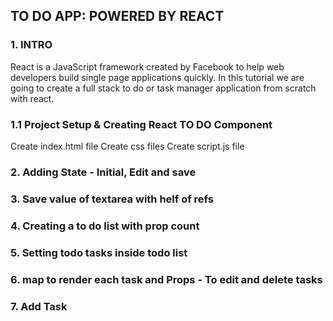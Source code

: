 ## TO DO APP: POWERED BY REACT

### 1. INTRO

React is a JavaScript framework created by Facebook to help web developers build single page applications quickly. In this tutorial we are going to create a full stack to do or task manager application from scratch with react.

### 1.1 Project Setup & Creating React TO DO Component
Create index.html file
Create css files
Create script.js file

### 2. Adding State - Initial, Edit and save

### 3. Save value of textarea with helf of refs

### 4. Creating a to do list with prop count

### 5. Setting todo tasks inside todo list

### 6. map to render each task and Props - To edit and delete tasks

### 7. Add Task